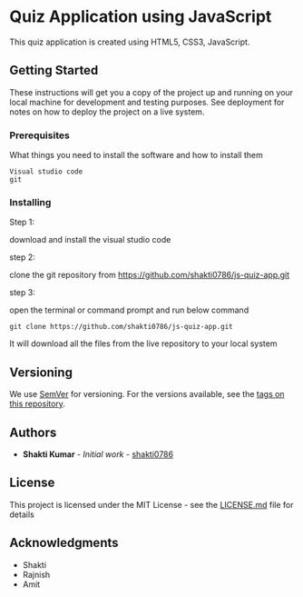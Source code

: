 # Quiz Application using JavaScript

This quiz application is created using HTML5, CSS3, JavaScript.

## Getting Started

These instructions will get you a copy of the project up and running on your local machine for development and testing purposes. See deployment for notes on how to deploy the project on a live system.

### Prerequisites

What things you need to install the software and how to install them

```
Visual studio code
git
```

### Installing

Step 1:

download and install the visual studio code

step 2:

clone the git repository from https://github.com/shakti0786/js-quiz-app.git

step 3:

open the terminal or command prompt and run below command

```
git clone https://github.com/shakti0786/js-quiz-app.git
```

It will download all the files from the live repository to your local system


## Versioning

We use [SemVer](http://semver.org/) for versioning. For the versions available, see the [tags on this repository](https://github.com/your/project/tags). 

## Authors

* **Shakti Kumar** - *Initial work* - [shakti0786](https://github.com/shakti0786)


## License

This project is licensed under the MIT License - see the [LICENSE.md](LICENSE.md) file for details

## Acknowledgments

* Shakti
* Rajnish
* Amit
